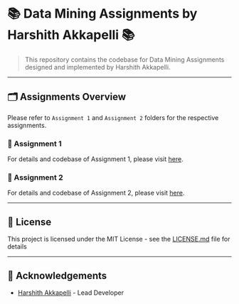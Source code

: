 # 📚 Data Mining Assignments by Harshith Akkapelli 📚

> This repository contains the codebase for Data Mining Assignments designed and implemented by Harshith Akkapelli.

---

## 🗂️ Assignments Overview

Please refer to `Assignment 1` and `Assignment 2` folders for the respective assignments.

### 📂 Assignment 1

For details and codebase of Assignment 1, please visit [here](https://github.com/HarshithAkkapelli/DataMining/tree/main/Assignment1).

### 📂 Assignment 2

For details and codebase of Assignment 2, please visit [here](https://github.com/HarshithAkkapelli/DataMining/tree/main/Assignment2).

---

## 📜 License

This project is licensed under the MIT License - see the [LICENSE.md](LICENSE.md) file for details

---

## 🎉 Acknowledgements

* [Harshith Akkapelli](https://github.com/yourusername) - Lead Developer

